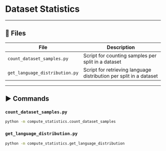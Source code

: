 
# Dataset Statistics

---

## 📂 Files

| File                           | Description                                                        |
|--------------------------------|--------------------------------------------------------------------|
| `count_dataset_samples.py`     | Script for counting samples per split in a dataset                 |
| `get_language_distribution.py` | Script for retrieving language distribution per split in a dataset |

---

## ▶️ Commands

### `count_dataset_samples.py`

```bash
python -m compute_statistics.count_dataset_samples
```

### `get_language_distribution.py`

```bash
python -m compute_statistics.get_language_distribution
```
